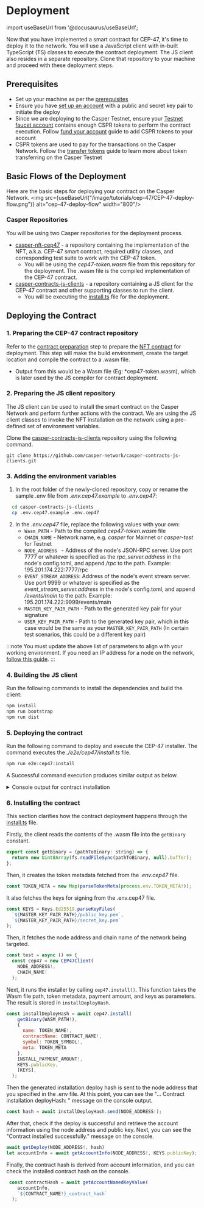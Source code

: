 # Deployment
import useBaseUrl from '@docusaurus/useBaseUrl';

Now that you have implemented a smart contract for CEP-47, it's time to deploy it to the network. You will use a JavaScript client with in-built TypeScript (TS) classes to execute the contract deployment. The JS client also resides in a separate repository. Clone that repository to your machine and proceed with these deployment steps.

## Prerequisites
- Set up your machine as per the [prerequisites](/workflow/setup)
- Ensure you have [set up an account](/workflow/setup#setting-up-an-account) with a public and secret key pair to initiate the deploy
- Since we are deploying to the Casper Testnet, ensure your [Testnet faucet account](https://testnet.cspr.live/tools/faucet) contains enough CSPR tokens to perform the contract execution. Follow [fund your account](/workflow/setup#fund-your-account) guide to add CSPR tokens to your account
- CSPR tokens are used to pay for the transactions on the Casper Network. Follow the [transfer tokens](/workflow/token-transfer#2-the-faucet) guide to learn more about token transferring on the Casper Testnet

## Basic Flows of the Deployment
Here are the basic steps for deploying your contract on the Casper Network.
<img src={useBaseUrl("/image/tutorials/cep-47/CEP-47-deploy-flow.png")} alt="cep-47-deploy-flow" width="800"/>


### Casper Repositories

You will be using two Casper repositories for the deployment process.
-  [casper-nft-cep47](https://github.com/casper-ecosystem/casper-nft-cep47) - a repository containing the implementation of the NFT, a.k.a. CEP-47 smart contract, required utility classes, and corresponding test suite to work with the CEP-47 token.
    - You will be using the *cep47-token.wasm* file from this repository for the deployment. The .wasm file is the compiled implementation of the CEP-47 contract.
- [casper-contracts-js-clients](https://github.com/casper-network/casper-contracts-js-clients) - a repository containing a JS client for the CEP-47 contract and other supporting classes to run the client. 
    - You will be executing the [install.ts](https://github.com/casper-network/casper-contracts-js-clients/blob/master/e2e/cep47/install.ts) file for the deployment.

## Deploying the Contract

### 1. Preparing the CEP-47 contract repository

Refer to the [contract preparation](prepare.md) step to prepare the [NFT contract](https://github.com/casper-ecosystem/casper-nft-cep47) for deployment. This step will make the build environment, create the target location and compile the contract to a .wasm file.

- Output from this would be a Wasm file (Eg: *cep47-token.wasm), which is later used by the JS compiler for contract deployment.


### 2. Preparing the JS client repository
The JS client can be used to install the smart contract on the Casper Network and perform further actions with the contract. We are using the JS client classes to invoke the NFT installation on the network using a pre-defined set of environment variables.

Clone the [casper-contracts-js-clients](https://github.com/casper-network/casper-contracts-js-clients) repository using the following command.

```
git clone https://github.com/casper-network/casper-contracts-js-clients.git
```

### 3.  Adding the environment variables 

1. In the root folder of the newly-cloned repository, copy or rename the sample .env file from *.env.cep47.example* to *.env.cep47*:
  ```bash
    cd casper-contracts-js-clients
    cp .env.cep47.example .env.cep47
  ```

2. In the *.env.cep47* file, replace the following values with your own:
    - `Wasm_PATH` - Path to the compiled *cep47-token.wasm* file
    - `CHAIN_NAME` - Network name, e.g. *casper* for Mainnet or *casper-test* for Testnet
    - `NODE_ADDRESS ` - Address of the node's JSON-RPC server. Use port 7777 or whatever is specified as the *rpc_server.address* in the node's config.toml, and append */rpc* to the path. Example: 195.201.174.222:7777/rpc
    - `EVENT_STREAM_ADDRESS`: Address of the node's event stream server. Use port 9999 or whatever is specified as the *event_stream_server.address* in the node's config.toml, and append  */events/main* to the path. Example: 195.201.174.222:9999/events/main
    - `MASTER_KEY_PAIR_PATH` - Path to the generated key pair for your signature
    - `USER_KEY_PAIR_PATH` - Path to the generated key pair, which in this case would be the same as your `MASTER_KEY_PAIR_PATH` (In certain test scenarios, this could be a different key pair)

:::note
You must update the above list of parameters to align with your working environment. If you need an IP address for a node on the network, [follow this guide](/workflow/setup#acquire-node-address-from-network-peers).
:::

### 4.  Building the JS client
Run the following commands to install the dependencies and build the client:
```bash
npm install
npm run bootstrap
npm run dist
```

### 5. Deploying the contract
Run the following command to deploy and execute the CEP-47 installer. The command executes the *./e2e/cep47/install.ts* file.

```bash
npm run e2e:cep47:install
```
 
A Successful command execution produces similar output as below.

<details>
<summary>Console output for contract installation </summary>

```bash
... Contract installation deployHash: 0dcef7e7bddbc5a666aff1afbc03cf4797e3736c71fe05aee9944a26c4eeefab
... Contract installed successfully.
... Account Info:
{
  "_accountHash": "account-hash-179cd876d5c74317cce9c48d718a040e6e909063d7d786de0c5c6421a09fa803",
  "namedKeys": [
    {
      "name": "bdk_nft_contract_contract_hash",
      "key": "hash-a47d35d835a5fa8a1bcd55a4426dc14e21da9b876c1617742f18813737a4ece0"
    },
    {
      "name": "bdk_nft_contract_contract_hash_wrapped",
      "key": "uref-ff9b562d357d9a258acb2b3798f82c6ec5db49a8852e2e96b0ed4b1faf873206-007"
    },
    {
      "name": "contract_package_hash",
      "key": "hash-2468facdc9a6f324f8442584fd46d911e3ac9b434dfa79435567bf71f9b8bd23"
    }
  ],
  "mainPurse": "uref-a33e25cb1e6baa38e8306dba0492183c65cb41db3dbe8f69546868a4c0cfd0d9-007",
  "associatedKeys": [
    {
      "accountHash": "account-hash-179cd876d5c74317cce9c48d718a040e6e909063d7d786de0c5c6421a09fa803",
      "weight": 1
    }
  ],
  "actionThresholds": {
    "deployment": 1,
    "keyManagement": 1
  }
}
... Contract Hash: hash-a47d35d835a5fa8a1bcd55a4426dc14e21da9b876c1617742f18813737a4ece0

```

</details>


### 6.  Installing the contract
This section clarifies how the contract deployment happens through the [install.ts](https://github.com/casper-network/casper-contracts-js-clients/blob/master/e2e/cep47/install.ts) file.

Firstly, the client reads the contents of the .wasm file into the `getBinary` constant.
```javascript
export const getBinary = (pathToBinary: string) => {
  return new Uint8Array(fs.readFileSync(pathToBinary, null).buffer);
};
```

Then, it creates the token metadata fetched from the *.env.cep47* file.

```javascript
const TOKEN_META = new Map(parseTokenMeta(process.env.TOKEN_META!));
```
It also fetches the keys for signing from the .env.cep47 file.

```javascript
const KEYS = Keys.Ed25519.parseKeyFiles(
  `${MASTER_KEY_PAIR_PATH}/public_key.pem`,
  `${MASTER_KEY_PAIR_PATH}/secret_key.pem`
);
```

Then, it fetches the node address and chain name of the network being targeted.

```javascript
const test = async () => {
  const cep47 = new CEP47Client(
    NODE_ADDRESS!,
    CHAIN_NAME!
  ); 
```
Next, it runs the installer by calling `cep47.install()`. This function takes the Wasm file path, token metadata, payment amount, and keys as parameters. The result is stored in `installDeployHash`.


```javascript
const installDeployHash = await cep47.install(
    getBinary(WASM_PATH!),
    {
      name: TOKEN_NAME!,
      contractName: CONTRACT_NAME!,
      symbol: TOKEN_SYMBOL!,
      meta: TOKEN_META
    },
    INSTALL_PAYMENT_AMOUNT!,
    KEYS.publicKey,
    [KEYS],
  );
```

Then the generated installation deploy hash is sent to the node address that you specified in the .env file. At this point, you can see the "... Contract installation deployHash: " message on the console output.

```javascript
const hash = await installDeployHash.send(NODE_ADDRESS!);
```

After that, check if the deploy is successful and retrieve the account information using the node address and public key. Next, you can see the "Contract installed successfully." message on the console.

```javascript
await getDeploy(NODE_ADDRESS!, hash)
let accountInfo = await getAccountInfo(NODE_ADDRESS!, KEYS.publicKey);
```

Finally, the contract hash is derived from account information, and you can check the installed contract hash on the console.
```javascript
 const contractHash = await getAccountNamedKeyValue(
    accountInfo,
    `${CONTRACT_NAME!}_contract_hash`
  );
```
